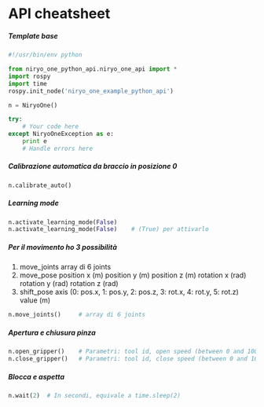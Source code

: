 # API cheatsheet

##### Template base

```python
#!/usr/bin/env python

from niryo_one_python_api.niryo_one_api import *
import rospy
import time
rospy.init_node('niryo_one_example_python_api')

n = NiryoOne()

try:
    # Your code here
except NiryoOneException as e:
    print e
    # Handle errors here
```

##### Calibrazione automatica da braccio in posizione 0
```python
n.calibrate_auto()
```

##### Learning mode
```python
n.activate_learning_mode(False)
n.activate_learning_mode(False)    # (True) per attivarlo
```

##### Per il movimento ho 3 possibilità
1. move_joints
    array di 6 joints
2. move_pose
position x (m)
position y (m)
position z (m)
rotation x (rad)
rotation y (rad)
rotation z (rad)
3. shift_pose
    axis (0: pos.x, 1: pos.y, 2: pos.z, 3: rot.x, 4: rot.y, 5: rot.z)
    value (m)
```python
n.move_joints()     # array di 6 joints
```

##### Apertura e chiusura pinza
```python
n.open_gripper()    # Parametri: tool id, open speed (between 0 and 1000, meglio tra 100 and 500)
n.close_gripper()   # Parametri: tool id, close speed (between 0 and 1000, meglio tra 100 and 500)
```

##### Blocca e aspetta
```python
n.wait(2)  # In secondi, equivale a time.sleep(2)
```


